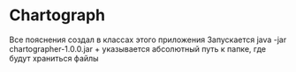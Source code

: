 # Chartograph
Все пояснения создал в классах этого приложения
Запускается java -jar chartographer-1.0.0.jar + указывается абсолютный путь к папке, где будут храниться файлы

